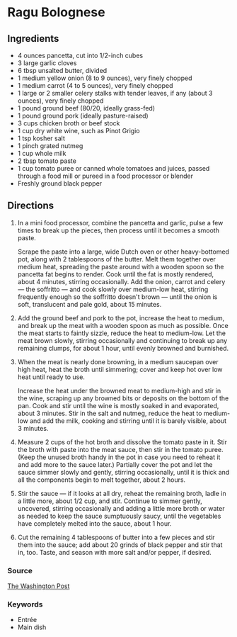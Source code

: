 # Ragu Bolognese

## Ingredients

- 4 ounces pancetta, cut into 1/2-inch cubes
- 3 large garlic cloves
- 6 tbsp unsalted butter, divided
- 1 medium yellow onion (8 to 9 ounces), very finely chopped
- 1 medium carrot (4 to 5 ounces), very finely chopped
- 1 large or 2 smaller celery stalks with tender leaves, if any (about 3
  ounces), very finely chopped
- 1 pound ground beef (80/20, ideally grass-fed)
- 1 pound ground pork (ideally pasture-raised)
- 3 cups chicken broth or beef stock
- 1 cup dry white wine, such as Pinot Grigio
- 1 tsp kosher salt
- 1 pinch grated nutmeg
- 1 cup whole milk
- 2 tbsp tomato paste
- 1 cup tomato puree or canned whole tomatoes and juices, passed through a food
  mill or pureed in a food processor or blender
- Freshly ground black pepper

## Directions

1. In a mini food processor, combine the pancetta and garlic, pulse a few times
   to break up the pieces, then process until it becomes a smooth paste.

   Scrape the paste into a large, wide Dutch oven or other heavy-bottomed pot,
   along with 2 tablespoons of the butter. Melt them together over medium heat,
   spreading the paste around with a wooden spoon so the pancetta fat begins to
   render. Cook until the fat is mostly rendered, about 4 minutes, stirring
   occasionally. Add the onion, carrot and celery — the soffritto — and cook
   slowly over medium-low heat, stirring frequently enough so the soffritto
   doesn't brown — until the onion is soft, translucent and pale gold, about 15
   minutes.

1. Add the ground beef and pork to the pot, increase the heat to medium, and
   break up the meat with a wooden spoon as much as possible. Once the meat
   starts to faintly sizzle, reduce the heat to medium-low. Let the meat brown
   slowly, stirring occasionally and continuing to break up any remaining
   clumps, for about 1 hour, until evenly browned and burnished.

1. When the meat is nearly done browning, in a medium saucepan over high heat,
   heat the broth until simmering; cover and keep hot over low heat until
   ready to use.

   Increase the heat under the browned meat to medium-high and stir in the
   wine, scraping up any browned bits or deposits on the bottom of the pan.
   Cook and stir until the wine is mostly soaked in and evaporated, about 3
   minutes. Stir in the salt and nutmeg, reduce the heat to medium-low and add
   the milk, cooking and stirring until it is barely visible, about 3 minutes.

1. Measure 2 cups of the hot broth and dissolve the tomato paste in it. Stir
   the broth with paste into the meat sauce, then stir in the tomato puree.
   (Keep the unused broth handy in the pot in case you need to reheat it and
   add more to the sauce later.) Partially cover the pot and let the sauce
   simmer slowly and gently, stirring occasionally, until it is thick and all
   the components begin to melt together, about 2 hours.

1. Stir the sauce — if it looks at all dry, reheat the remaining broth, ladle
   in a little more, about 1/2 cup, and stir. Continue to simmer gently,
   uncovered, stirring occasionally and adding a little more broth or water as
   needed to keep the sauce sumptuously saucy, until the vegetables have
   completely melted into the sauce, about 1 hour.

1. Cut the remaining 4 tablespoons of butter into a few pieces and stir them
   into the sauce; add about 20 grinds of black pepper and stir that in, too.
   Taste, and season with more salt and/or pepper, if desired.

### Source

[The Washington Post](https://www.washingtonpost.com/food/2021/04/06/ragu-bolognese-recipe/)

### Keywords

- Entrée
- Main dish
